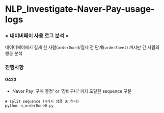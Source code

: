 # NLP_Investigate-Naver-Pay-usage-logs

### < 네이버페이 사용 로그 분석 >  
네이버페이에서 결제 한 사람(`orderDone`)/결제 전 단계(`orderSheet`) 까지만 간 사람의 행동 분석


### 진행사항
#### 0423
* Naver Pay '구매 결정' or '장바구니' 까지 도달한 sequence 구분
```
# split sequence (4가지 샘플 중 하나)
python n_orderDone0.py
```
